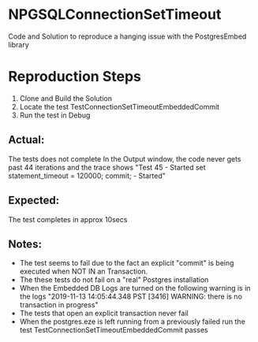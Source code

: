 # NPGSQLConnectionSetTimeout
Code and Solution to reproduce a hanging issue with the PostgresEmbed library

# Reproduction Steps
1. Clone and Build the Solution
2. Locate the test TestConnectionSetTimeoutEmbeddedCommit
3. Run the test in Debug

## Actual:
The tests does not complete
In the Output window, the code never gets past 44 iterations and the trace shows
"Test 45 - Started
set statement_timeout = 120000; commit;  - Started"

## Expected:
The test completes in approx 10secs

## Notes:
- The test seems to fail due to the fact an explicit "commit" is being executed when NOT IN an Transaction.
- The these tests do not fail on a "real" Postgres installation
- When the Embedded DB Logs are turned on the following warning is in the logs "2019-11-13 14:05:44.348 PST [3416] WARNING:  there is no transaction in progress"
- The tests that open an explicit transaction never fail
- When the postgres.eze is left running from a previously failed run the test TestConnectionSetTimeoutEmbeddedCommit passes


